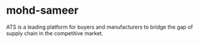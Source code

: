 # mohd-sameer
ATS is a leading platform for buyers and manufacturers to bridge the gap of supply chain in the competitive market. 

